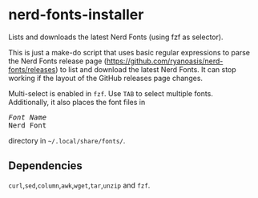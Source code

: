 # nerd-fonts-installer
Lists and downloads the latest Nerd Fonts (using fzf as selector).

This is just a make-do script that uses basic regular expressions to parse the Nerd Fonts release page (https://github.com/ryanoasis/nerd-fonts/releases) to list and download the latest Nerd Fonts. It can stop working if the layout of the GitHub releases page changes.

Multi-select is enabled in `fzf`. Use `TAB` to select multiple fonts.  
Additionally, it also places the font files in <pre><i>Font Name</i> Nerd Font</pre> directory in `~/.local/share/fonts/`.

## Dependencies
`curl`,`sed`,`column`,`awk`,`wget`,`tar`,`unzip` and `fzf`.
